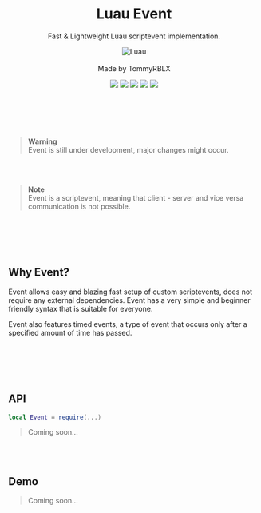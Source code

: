 <div align="center">
	<h1>Luau Event</h1>
	<p>Fast & Lightweight Luau scriptevent implementation.</p>
  
  ![Luau](https://img.shields.io/badge/Lua-2C2D72?style=for-the-badge&logo=lua&logoColor=white)
  <br><br>
  Made by TommyRBLX
  
  <img src="https://img.shields.io/github/forks/TommyLuau/event?style=for-the-badge">

  <img src="https://img.shields.io/github/stars/TommyLuau/event?style=for-the-badge">

  <img src="https://img.shields.io/github/issues/TommyLuau/event?style=for-the-badge">

  <img src="https://img.shields.io/github/issues-pr/TommyLuau/event?style=for-the-badge">

  <img src="https://img.shields.io/github/license/TommyLuau/event?style=for-the-badge">
</div>

<br><br><br><br>

> **Warning** <br>
> Event is still under development, major changes might occur.

<br><br>

> **Note** <br>
> Event is a scriptevent, meaning that client - server and vice versa communication is not possible.

<br><br><br><br>

## Why Event?

Event allows easy and blazing fast setup of custom scriptevents, does not require any external dependencies. Event has a very simple and beginner friendly syntax that is suitable for everyone. 

Event also features timed events, a type of event that occurs only after a specified amount of time has passed.

<br><br><br><br>

## API

```lua
local Event = require(...)
```

> Coming soon...

<br><br>

## Demo


> Coming soon...


